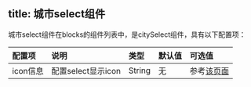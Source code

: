 title: 城市select组件
---
城市select组件在blocks的组件列表中，是citySelect组件，具有以下配置项：

|配置项|说明|类型|默认值|可选值|
|:--|:--|:--|:--|:--|
|icon信息|配置select显示icon|String|无|参考[该页面](http://element.eleme.io/#/zh-CN/component/icon)|
